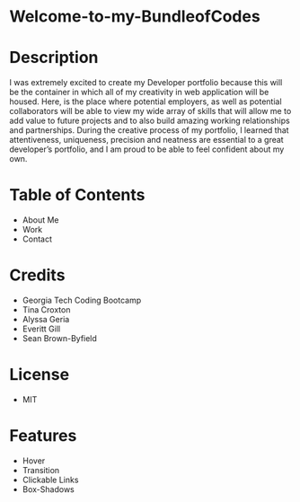 # Welcome-to-my-BundleofCodes

# Description

I was extremely excited to create my Developer portfolio because this will be the container in which all of my creativity in web application will be housed. Here, is the place where potential employers, as well as potential collaborators will be able to view my wide array of skills that will allow me to add value to future projects and to also build amazing working relationships and partnerships. During the creative process of my portfolio, l learned that attentiveness, uniqueness, precision and neatness are essential to a great developer’s portfolio, and I am proud to be able to feel confident about my own. 

# Table of Contents

- About Me
- Work
- Contact

# Credits
- Georgia Tech Coding Bootcamp
- Tina Croxton
- Alyssa Geria
- Everitt Gill
- Sean Brown-Byfield

# License
- MIT

# Features
- Hover
- Transition
- Clickable Links
- Box-Shadows
